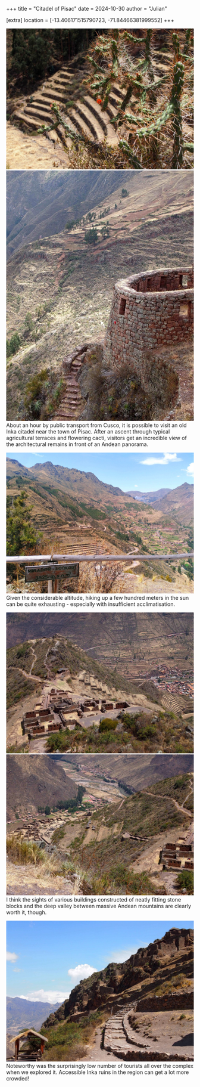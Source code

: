 +++
title = "Citadel of Pisac"
date = 2024-10-30
author = "Julian"

[extra]
location = [-13.406171515790723, -71.84466381999552]
+++

![A green cactus bearing some orange flowers in front of typical agricultural terraces of the Inka](cactus.jpg)
![An old stone tower with green-brown Andean mountains in the background](tower.jpg)
About an hour by public transport from Cusco, it is possible to visit an old Inka citadel near the town of Pisac.
After an ascent through typical agricultural terraces and flowering cacti, visitors get an incredible view of the architectural remains in front of an Andean panorama.

![View into an Andean valley with a wooden sign designating the lookout as 3525 meters over sea level](mirador.jpg)
Given the considerable altitude, hiking up a few hundred meters in the sun can be quite exhausting - especially with insufficient acclimatisation.

![Remains of an Inka temple on a mountain from above with a deep valley and a small contemporary town in the background](temple.jpg)
![Another top view of a mountain flank with Inka buildings over a deep valley](village.jpg)
I think the sights of various buildings constructed of neatly fitting stone blocks and the deep valley between massive Andean mountains are clearly worth it, though.

![Inka ruins on the side of a mountain](uphill.jpg)
Noteworthy was the surprisingly low number of tourists all over the complex when we explored it.
Accessible Inka ruins in the region can get a lot more crowded!
